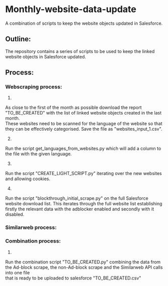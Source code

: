 # Monthly-website-data-update
A combination of scripts to keep the website objects updated in Salesforce.

## Outline:  
  
The repository contains a series of scripts to be used to keep the linked website objects in Salesforce updated.

## Process:  
  
### Webscraping process:  

1)  
As close to the first of the month as possible download the report "TO_BE_CREATED" with the list of linked website objects created in the last month.  
These websites need to be scanned for the language of the website so that they can be effectively categorised. Save the file as "websites_input_1.csv".
  
2)  
Run the script get_languages_from_websites.py which will add a column to the file with the given language.

3)  
Run the script "CREATE_LIGHT_SCRIPT.py" iterating over the new websites and allowing cookies.  

4)  
Run the script "blockthrough_initial_scrape.py" on the full Salesforce website download list. This iterates through the full website list establishing    
firstly the relevant data with the adblocker enabled and secondly with it disabled.  

### Similarweb process:  







### Combination process:  


1)  
Run the combination script "TO_BE_CREATED.py" combining the data from the Ad-block scrape, the non-Ad-block scrape and the Similarweb API calls into one file  
that is ready to be uploaded to salesforce "TO_BE_CREATED.csv"
